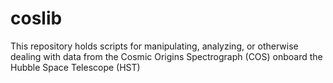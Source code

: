 coslib
=======

This repository holds scripts for manipulating, analyzing, or otherwise dealing with data from the Cosmic Origins Spectrograph (COS) onboard the Hubble Space Telescope (HST)
